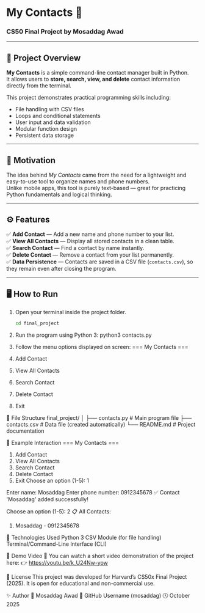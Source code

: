 # My Contacts 📱  
### CS50 Final Project by Mosaddag Awad

---

## 🎯 Project Overview

**My Contacts** is a simple command-line contact manager built in Python.  
It allows users to **store, search, view, and delete** contact information directly from the terminal.  

This project demonstrates practical programming skills including:
- File handling with CSV files
- Loops and conditional statements
- User input and data validation
- Modular function design
- Persistent data storage

---

## 🧠 Motivation

The idea behind *My Contacts* came from the need for a lightweight and easy-to-use tool to organize names and phone numbers.  
Unlike mobile apps, this tool is purely text-based — great for practicing Python fundamentals and logical thinking.

---

## ⚙️ Features

✅ **Add Contact** — Add a new name and phone number to your list.  
✅ **View All Contacts** — Display all stored contacts in a clean table.  
✅ **Search Contact** — Find a contact by name instantly.  
✅ **Delete Contact** — Remove a contact from your list permanently.  
✅ **Data Persistence** — Contacts are saved in a CSV file (`contacts.csv`), so they remain even after closing the program.  

---

## 🖥️ How to Run

1. Open your terminal inside the project folder.  
   ```bash
   cd final_project

2. Run the program using Python 3:
python3 contacts.py

3. Follow the menu options displayed on screen:
=== My Contacts ===
1. Add Contact
2. View All Contacts
3. Search Contact
4. Delete Contact
5. Exit

📁 File Structure
final_project/
│
├── contacts.py       # Main program file
├── contacts.csv      # Data file (created automatically)
└── README.md         # Project documentation

🧩 Example Interaction
=== My Contacts ===
1. Add Contact
2. View All Contacts
3. Search Contact
4. Delete Contact
5. Exit
Choose an option (1-5): 1

Enter name: Mosaddag
Enter phone number: 0912345678
✅ Contact 'Mosaddag' added successfully!

Choose an option (1-5): 2
📋 All Contacts:
1. Mosaddag - 0912345678

🧰 Technologies Used
Python 3
CSV Module (for file handling)
Terminal/Command-Line Interface (CLI)

📸 Demo Video
🎥 You can watch a short video demonstration of the project here:
👉 https://youtu.be/k_U24Nw-yow

📜 License
This project was developed for Harvard’s CS50x Final Project (2025).
It is open for educational and non-commercial use.

✨ Author
👤 Mosaddag Awad
📧 GitHub Username (mosaddag)
🕓 October 2025




